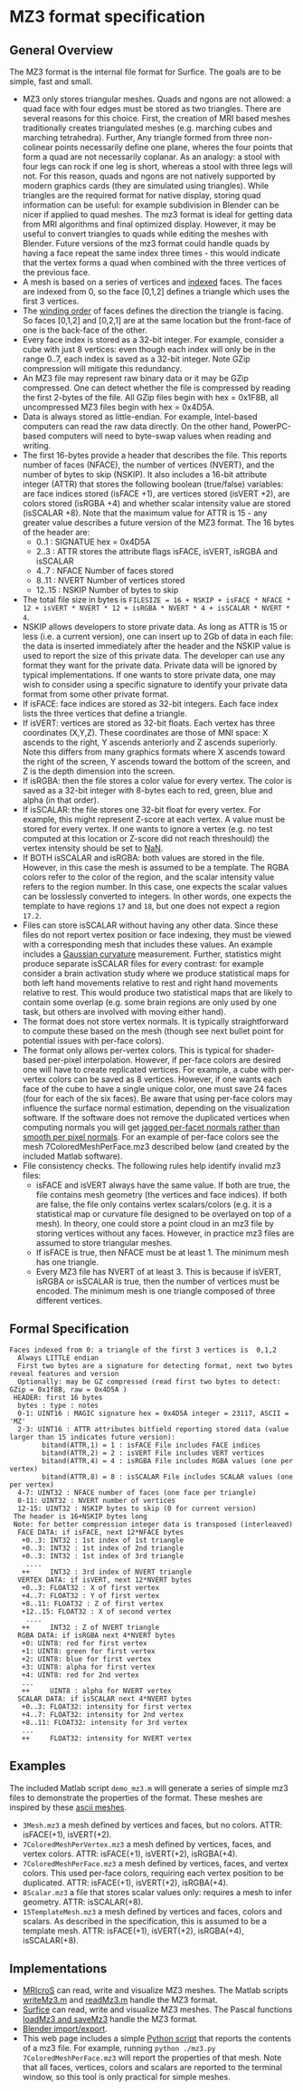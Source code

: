 # MZ3 format specification

## General Overview
The MZ3 format is the internal file format for Surfice. The goals are to be simple, fast and small.

 - MZ3 only stores triangular meshes. Quads and ngons are not allowed: a quad face with four edges must be stored as two triangles. There are several reasons for this choice. First, the creation of MRI based meshes traditionally creates triangulated meshes (e.g. marching cubes and marching tetrahedra). Further, Any triangle formed from three non-colinear points necessarily define one plane, wheres the four points that form a quad are not necessarily coplanar. As an analogy: a stool with four legs can rock if one leg is short, whereas a stool with three legs will not. For this reason, quads and ngons are not natively supported by modern graphics cards (they are simulated using triangles). While triangles are the required format for native display, storing quad information can be useful: for example subdivision in Blender can be nicer if applied to quad meshes. The mz3 format is ideal for getting data from MRI algorithms and final optimized display. However, it may be useful to convert triangles to quads while editing the meshes with Blender. Future versions of the mz3 format could handle quads by having a face repeat the same index three times - this would indicate that the vertex forms a quad when combined with the three vertices of the previous face.
 - A mesh is based on a series of vertices and  [indexed](http://www.opengl-tutorial.org/intermediate-tutorials/tutorial-9-vbo-indexing/) faces. The faces are indexed from 0, so the face [0,1,2] defines a triangle which uses the first 3 vertices.
 - The [winding order](https://www.khronos.org/opengl/wiki/Face_Culling) of faces defines the direction the triangle is facing. So faces [0,1,2] and [0,2,1] are at the same location but the front-face of one is the back-face of the other.
 - Every face index is stored as a 32-bit integer. For example, consider  a cube with just 8 vertices: even though each index will only be in the range 0..7, each index is saved as a 32-bit integer. Note GZip compression will mitigate this redundancy.
 - An MZ3 file may represent raw binary data or it may be GZip compressed. One can detect whether the file is compressed by reading the first 2-bytes of the file. All GZip files begin with hex = 0x1F8B, all uncompressed MZ3 files begin with hex = 0x4D5A.
 - Data is always stored as little-endian. For example, Intel-based computers can read the raw data directly. On the other hand, PowerPC-based computers will need to byte-swap values when reading and writing.
 - The first 16-bytes provide a header that describes the file. This reports number of faces (NFACE), the number of vertices (NVERT), and the number of bytes to skip (NSKIP). It also includes a 16-bit attribute integer (ATTR) that stores the following boolean (true/false) variables: are face indices stored (isFACE +1), are vertices stored (isVERT +2), are colors stored (isRGBA +4) and whether scalar intensity value are stored (isSCALAR +8). Note that the maximum value for ATTR is 15 - any greater value describes a future version of the MZ3 format. The 16 bytes of the header are:
    - 0..1 : SIGNATUE hex = 0x4D5A
    - 2..3 : ATTR stores the attribute flags isFACE, isVERT, isRGBA and isSCALAR
    - 4..7 : NFACE Number of faces stored
    - 8..11 : NVERT Number of vertices stored
    - 12..15 : NSKIP Number of bytes to skip
 - The total file size in bytes is `FILESIZE = 16 + NSKIP + isFACE * NFACE * 12 + isVERT * NVERT * 12 + isRGBA * NVERT * 4 + isSCALAR * NVERT * 4`.
 - NSKIP allows developers to store private data. As long as ATTR is 15 or less (i.e. a current version), one can insert up to 2Gb of data in each file: the data is inserted immediately after the header and the NSKIP value is used to report the size of this private data. The developer can use any format they want for the private data. Private data will be ignored by typical implementations. If one wants to store private data, one may wish to consider using a specific signature to identify your private data format from some other private format.
 - If isFACE: face indices are stored as 32-bit integers. Each face index lists the three vertices that define a triangle.
 - If isVERT: vertices are stored as 32-bit floats. Each vertex has three coordinates (X,Y,Z). These coordinates are those of MNI space: X ascends to the right, Y ascends anteriorly and Z ascends superiorly. Note this differs from many graphics formats where X ascends toward the right of the screen, Y ascends toward the bottom of the screen, and Z is the depth dimension into the screen.
 - If isRGBA: then the file stores a color value for every vertex. The color is saved as a 32-bit integer with 8-bytes each to red, green, blue and alpha (in that order).
 - If isSCALAR: the file stores one 32-bit float for every vertex. For example, this might represent Z-score at each vertex. A value must be stored for every vertex. If one wants to ignore a vertex (e.g. no test computed at this location or Z-score did not reach threshould) the vertex intensity should be set to [NaN](https://en.wikipedia.org/wiki/NaN).
 - If BOTH isSCALAR and isRGBA: both values are stored in the file. However, in this case the mesh is assumed to be a template. The RGBA colors refer to the color of the region, and the scalar intensity value refers to the region number. In this case, one expects the scalar values can be losslessly converted to integers. In other words, one expects the template to have regions `17` and `18`, but one does not expect a region `17.2`.
 - Files can store isSCALAR without having any other data. Since these files do not report vertex position or face indexing, they must be viewed with a corresponding mesh that includes these values. An example includes a [Gaussian curvature](https://en.wikipedia.org/wiki/Gaussian_curvature) measurement. Further, statistics might produce separate isSCALAR files for every contrast: for example consider a brain activation study where we produce statistical maps for both left hand movements relative to rest and right hand movements relative to rest. This would produce two statistical maps that are likely to contain some overlap (e.g. some brain regions are only used by one task, but others are involved with moving either hand).
 - The format does not store vertex normals. It is typically straightforward to compute these based on the mesh (though see next bullet point for potential issues with per-face colors).
 - The format only allows per-vertex colors. This is typical for shader-based per-pixel interpolation. However, if per-face colors are desired one will have to create replicated vertices. For example, a cube with per-vertex colors can be saved as 8 vertices. However, if one wants each face of the cube to have a single unique color, one must save 24 faces (four for each of the six faces). Be aware that using per-face colors may influence the surface normal estimation, depending on the visualization software. If the software does not remove the duplicated vertices when computing normals you will get [jagged per-facet normals rather than smooth per pixel normals](https://www.scratchapixel.com/lessons/3d-basic-rendering/introduction-to-shading/shading-normals). For an example of per-face colors see the mesh 7ColoredMeshPerFace.mz3 described below (and created by the included Matlab software).
 - File consistency checks. The following rules help identify invalid mz3 files:
   - isFACE and isVERT always have the same value. If both are true, the file contains mesh geometry (the vertices and face indices). If both are false, the file only contains vertex scalars/colors (e.g. it is a statistical map or curvature file designed to be overlayed on top of a mesh). In theory, one could store a point cloud in an mz3 file by storing vertices without any faces. However, in practice mz3 files are assumed to store triangular meshes.
   - If isFACE is true, then NFACE must be at least 1. The minimum mesh has one triangle.
   - Every MZ3 file has NVERT of at least 3. This is because if isVERT, isRGBA or isSCALAR is true, then the number of vertices must be encoded. The minimum mesh is one triangle composed of three different vertices.

## Formal Specification
```
Faces indexed from 0: a triangle of the first 3 vertices is  0,1,2
  Always LITTLE endian
  First two bytes are a signature for detecting format, next two bytes reveal features and version
  Optionally: may be GZ compressed (read first two bytes to detect: GZip = 0x1f8B, raw = 0x4D5A )
 HEADER: first 16 bytes
  bytes : type : notes
  0-1: UINT16 : MAGIC signature hex = 0x4D5A integer = 23117, ASCII = 'MZ'
  2-3: UINT16 : ATTR attributes bitfield reporting stored data (value larger than 15 indicates future version):
        bitand(ATTR,1) = 1 : isFACE File includes FACE indices
        bitand(ATTR,2) = 2 : isVERT File includes VERT vertices
        bitand(ATTR,4) = 4 : isRGBA File includes RGBA values (one per vertex)
        bitand(ATTR,8) = 8 : isSCALAR File includes SCALAR values (one per vertex)
  4-7: UINT32 : NFACE number of faces (one face per triangle)
  8-11: UINT32 : NVERT number of vertices
  12-15: UINT32 : NSKIP bytes to skip (0 for current version)
 The header is 16+NSKIP bytes long
 Note: for better compression integer data is transposed (interleaved)
  FACE DATA: if isFACE, next 12*NFACE bytes
   +0..3: INT32 : 1st index of 1st triangle
   +0..3: INT32 : 1st index of 2nd triangle
   +0..3: INT32 : 1st index of 3rd triangle
    ....
   ++     INT32 : 3rd index of NVERT triangle
  VERTEX DATA: if isVERT, next 12*NVERT bytes
   +0..3: FLOAT32 : X of first vertex
   +4..7: FLOAT32 : Y of first vertex
   +8..11: FLOAT32 : Z of first vertex
   +12..15: FLOAT32 : X of second vertex
    ....
   ++     INT32 : Z of NVERT triangle
  RGBA DATA: if isRGBA next 4*NVERT bytes
   +0: UINT8: red for first vertex
   +1: UINT8: green for first vertex
   +2: UINT8: blue for first vertex
   +3: UINT8: alpha for first vertex
   +4: UINT8: red for 2nd vertex
   ...
   ++     UINT8 : alpha for NVERT vertex
  SCALAR DATA: if isSCALAR next 4*NVERT bytes
   +0..3: FLOAT32: intensity for first vertex
   +4..7: FLOAT32: intensity for 2nd vertex
   +8..11: FLOAT32: intensity for 3rd vertex
   ...
   ++     FLOAT32: intensity for NVERT vertex
```

## Examples

The included Matlab script `demo_mz3.m` will generate a series of simple mz3 files to demonstrate the properties of the format. These meshes are inspired by these [ascii meshes](https://brainder.org/2011/09/25/braindering-with-ascii-files/).
 - `3Mesh.mz3` a mesh defined by vertices and faces, but no colors. ATTR: isFACE(+1), isVERT(+2).
 - `7ColoredMeshPerVertex.mz3` a mesh defined by vertices, faces, and vertex colors. ATTR: isFACE(+1), isVERT(+2), isRGBA(+4).
 - `7ColoredMeshPerFace.mz3` a mesh defined by vertices, faces, and vertex colors. This used per-face colors, requiring each vertex position to be duplicated. ATTR: isFACE(+1), isVERT(+2), isRGBA(+4).
 - `8Scalar.mz3` a file that stores scalar values only: requires a mesh to infer geometry. ATTR: isSCALAR(+8).
 - `15TemplateMesh.mz3` a mesh defined by vertices and faces, colors and scalars. As described in the specification, this is assumed to be a template mesh. ATTR: isFACE(+1), isVERT(+2), isRGBA(+4), isSCALAR(+8).

## Implementations

 - [MRIcroS](https://github.com/bonilhamusclab/MRIcroS) can read, write and visualize MZ3 meshes. The Matlab scripts [writeMz3.m](https://github.com/bonilhamusclab/MRIcroS/blob/master/%2BfileUtils/%2Bmz3/writeMz3.m) and [readMz3.m](https://github.com/bonilhamusclab/MRIcroS/blob/master/%2BfileUtils/%2Bmz3/readMz3.m) handle the MZ3 format.
 - [Surfice](https://www.nitrc.org/plugins/mwiki/index.php/surfice:MainPage) can read, write and visualize MZ3 meshes. The Pascal functions [loadMz3 and saveMz3](https://github.com/neurolabusc/surf-ice/blob/master/mesh.pas) handle the MZ3 format.
  - [Blender import/export](https://github.com/neurolabusc/surf-ice/tree/master/mz3/blender-mz3-addon).
  - This web page includes a simple [Python script](https://github.com/neurolabusc/surf-ice/tree/master/mz3/mz3.py) that reports the contents of a mz3 file. For example, running `python ./mz3.py 7ColoredMeshPerFace.mz3` will report the properties of that mesh. Note that all faces, vertices, colors and scalars are reported to the terminal window, so this tool is only practical for simple meshes.